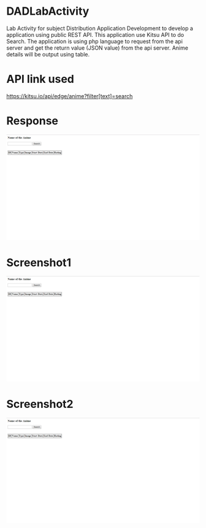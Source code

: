 # DADLabActivity
Lab Activity for subject Distribution Application Development to develop a application using public REST API. This application use Kitsu API to do Search. The application is using php language to request from the api server and get the return value (JSON value) from the api server. Anime details will be output using table.

# API link used
https://kitsu.io/api/edge/anime?filter[text]=search

# Response
![](https://github.com/Colazhai/DADLabActivity/blob/master/Screenshot1.png)

# Screenshot1 
![alt text](https://github.com/Colazhai/DADLabActivity/blob/master/Screenshot1.png)
# Screenshot2
![alt text](https://github.com/Colazhai/DADLabActivity/blob/master/Screenshot1.png)
